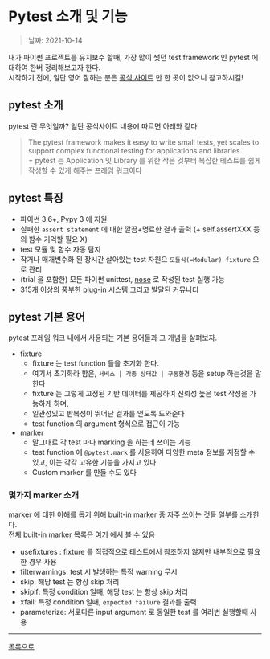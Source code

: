 # Pytest 소개 및 기능

> 날짜: 2021-10-14

내가 파이썬 프로젝트를 유지보수 할때, 가장 많이 썻던 test framework 인 pytest 에 대하여 한버 정리해보고자 한다.<br/>
시작하기 전에, 일단 영어 잘하는 분은 [공식 사이트](https://docs.pytest.org/) 만 한 곳이 없으니 참고하시길!

## pytest 소개

pytest 란 무엇일까? 일단 공식사이트 내용에 따르면 아래와 같다
> The pytest framework makes it easy to write small tests, yet scales to support complex functional testing for applications and libraries.<br/>
> = pytest 는 Application 및 Library 를 위한 작은 것부터 복잡한 테스트를 쉽게 작성할 수 있게 해주는 프레임 워크이다

## pytest 특징

- 파이썬 3.6+, Pypy 3 에 지원
- 실패한 `assert statement` 에 대한 깔끔+명료한 결과 출력 (+ self.assertXXX 등의 함수 기억할 필요 X)
- test 모듈 및 함수 자동 탐지
- 작거나 매개변수화 된 장시간 살아있는 test 자원으 `모듈식(=Modular) fixture` 으로 관리
- (trial 을 포함한) 모든 파이썬 unittest, [nose](https://nose.readthedocs.io/en/latest/) 로 작성된 test 실행 가능
- 315개 이상의 풍부한 [plug-in](https://docs.pytest.org/en/latest/reference/plugin_list.html) 시스템 그리고 발달된 커뮤니티

## pytest 기본 용어

pytest 프레임 워크 내에서 사용되는 기본 용어들과 그 개념을 살펴보자.

- fixture
  - fixture 는 test function 들을 초기화 한다.
  - 여기서 초기화라 함은, `서비스 | 각종 상태값 | 구동환경` 등을 setup 하는것을 말한다
  - fixture 는 그렇게 고정된 기반 데이터를 제공하여 신뢰성 높은 test 작성을 가능하게 하며,
  - 일관성있고 반복성이 뛰어난 결과를 얻도록 도와준다
  - test function 의 argument 형식으로 접근이 가능
- marker
  - 말그대로 각 test 마다 marking 을 하는데 쓰이는 기능
  - test function 에 `@pytest.mark` 를 사용하여 다양한 meta 정보를 지정할 수 있고, 이는 각각 고유한 기능을 가지고 있다
  - Custom marker 를 만들 수도 있다


### 몇가지 marker 소개

marker 에 대한 이해를 돕기 위해 built-in marker 중 자주 쓰이는 것들 일부를 소개한다.<br/>
전체 built-in marker 목록은 [여기](https://docs.pytest.org/en/6.2.x/reference.html#marks-ref) 에서 볼 수 있음

- usefixtures : fixture 를 직접적으로 테스트에서 참조하지 않지만 내부적으로 필요한 경우 사용
- filterwarnings: test 시 발생하는 특정 warning 무시
- skip: 해당 test 는 항상 skip 처리
- skipif: 특정 condition 일때, 해당 test 는 항상 skip 처리
- xfail: 특정 condition 일때, `expected failure` 결과를 출력
- parameterize: 서로다른 input argument 로 동일한 test 를 여러번 실행할때 사용


---

[목록으로](https://shiwoo-park.github.io/blog/kor)
